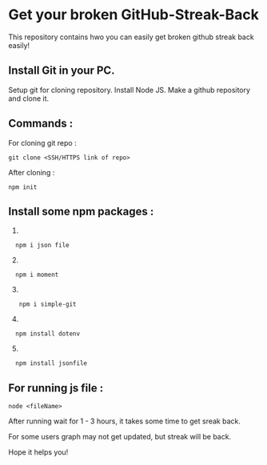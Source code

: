# Get your broken GitHub-Streak-Back


This repository contains hwo you can easily get broken github streak back easily!


## Install Git in your PC.

Setup git for cloning repository.
Install Node JS.
Make a github repository and clone it.


## Commands :

For cloning git repo :

    git clone <SSH/HTTPS link of repo>

After cloning :

    npm init


## Install some npm packages :
1.

      npm i json file
2.
      

      npm i moment

3. 
      

       npm i simple-git

4.
      

      npm install dotenv

5.
      

      npm install jsonfile


## For running js file : 


    node <fileName>



After running wait for 1 - 3 hours, it takes some time to get sreak back.

For some users graph may not get updated, but streak will be back.

Hope it helps you!
